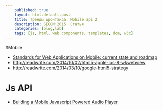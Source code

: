 ```yaml
---
    published: true
    layout: html.default.post
    title: Тренды фронтэнда. Mobile api 2
    description: SECON'2015. Статья
    categories: [blog,lab]
    tags: [js, html, web components, templates, dom, w3c]
---
```


#Mobile

*   [Standards for Web Applications on Mobile: current state and roadmap](http://www.w3.org/Mobile/mobile-web-app-state/)
*   <http://readwrite.com/2014/10/02/html5-apple-ios-8-wkwebview>
*   <http://readwrite.com/2014/03/10/google-html5-strategy>

# Js API

*   [Building a Mobile Javascript Powered Audio Player](http://www.sitepoint.com/building-mobile-javascript-powered-audio-player/)